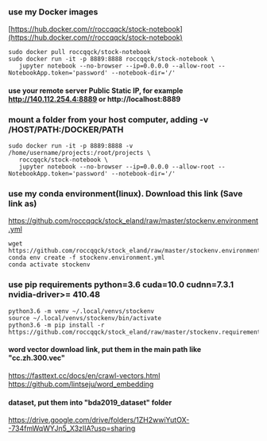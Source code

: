 ### use my Docker images
[https://hub.docker.com/r/roccqqck/stock-notebook](https://hub.docker.com/r/roccqqck/stock-notebook)
`````` 
sudo docker pull roccqqck/stock-notebook
sudo docker run -it -p 8889:8888 roccqqck/stock-notebook \
   jupyter notebook --no-browser --ip=0.0.0.0 --allow-root --NotebookApp.token='password' --notebook-dir='/'
``````
#### use your remote server Public Static IP, for example  http://140.112.254.4:8889 or http://localhost:8889



### mount a folder from your host computer, adding -v /HOST/PATH:/DOCKER/PATH 
`````` 
sudo docker run -it -p 8889:8888 -v /home/username/projects:/root/projects \
   roccqqck/stock-notebook \
   jupyter notebook --no-browser --ip=0.0.0.0 --allow-root --NotebookApp.token='password' --notebook-dir='/'
``````


### use my conda environment(linux). Download this link (Save link as)
https://github.com/roccqqck/stock_eland/raw/master/stockenv.environment.yml
```
wget https://github.com/roccqqck/stock_eland/raw/master/stockenv.environment.yml
conda env create -f stockenv.environment.yml
conda activate stockenv
```

### use pip requirements python=3.6 cuda=10.0 cudnn=7.3.1 nvidia-driver>= 410.48
```
python3.6 -m venv ~/.local/venvs/stockenv
source ~/.local/venvs/stockenv/bin/activate
python3.6 -m pip install -r https://github.com/roccqqck/stock_eland/raw/master/stockenv.requirements.txt
```

#### word vector download link, put them in the main path like "cc.zh.300.vec"
https://fasttext.cc/docs/en/crawl-vectors.html
https://github.com/lintseju/word_embedding

#### dataset, put them into "bda2019_dataset" folder
https://drive.google.com/drive/folders/1ZH2wwiYutOX--734fmWqWYJn5_X3zIIA?usp=sharing
